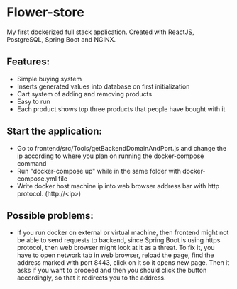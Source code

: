 # Flower-store
My first dockerized full stack application. Created with ReactJS, PostgreSQL, Spring Boot and NGINX.

## Features:
- Simple buying system
- Inserts generated values into database on first initialization
- Cart system of adding and removing products
- Easy to run
- Each product shows top three products that people have bought with it

## Start the application:
- Go to frontend/src/Tools/getBackendDomainAndPort.js and change the ip according to where you plan on running the docker-compose command
- Run "docker-compose up" while in the same folder with docker-compose.yml file
- Write docker host machine ip into web browser address bar with http protocol. (http://&lt;ip&gt;)

## Possible problems:
- If you run docker on external or virtual machine, then frontend might not be able to send requests to backend, since Spring Boot is using https protocol, then web browser might look at it as a threat.
To fix it, you have to open network tab in web browser, reload the page, find the address marked with port 8443, click on it so it opens new page. Then it asks if you want to proceed and then you should
click the button accordingly, so that it redirects you to the address.
